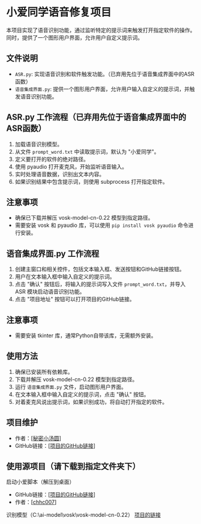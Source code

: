 # 小爱同学语音修复项目

本项目实现了语音识别功能，通过监听特定的提示词来触发打开指定软件的操作。同时，提供了一个图形用户界面，允许用户自定义提示词。

## 文件说明
- `ASR.py`: 实现语音识别和软件触发功能。（已弃用先位于语音集成界面中的ASR函数）
- `语音集成界面.py`: 提供一个图形用户界面，允许用户输入自定义的提示词，并触发语音识别功能。

## ASR.py 工作流程（已弃用先位于语音集成界面中的ASR函数）
1. 加载语音识别模型。
2. 从文件 `prompt_word.txt` 中读取提示词，默认为 "小爱同学"。
3. 定义要打开的软件的绝对路径。
4. 使用 pyaudio 打开麦克风，开始监听语音输入。
5. 实时处理语音数据，识别出文本内容。
6. 如果识别结果中包含提示词，则使用 subprocess 打开指定软件。

## 注意事项
- 确保已下载并解压 vosk-model-cn-0.22 模型到指定路径。
- 需要安装 vosk 和 pyaudio 库，可以使用 `pip install vosk pyaudio` 命令进行安装。

## 语音集成界面.py 工作流程
1. 创建主窗口和相关控件，包括文本输入框、发送按钮和GitHub链接按钮。
2. 用户在文本输入框中输入自定义的提示词。
3. 点击 "确认" 按钮后，将输入的提示词写入文件 `prompt_word.txt`，并导入 ASR 模块启动语音识别功能。
4. 点击 "项目地址" 按钮可以打开项目的GitHub链接。

## 注意事项
- 需要安装 tkinter 库，通常Python自带该库，无需额外安装。

## 使用方法
1. 确保已安装所有依赖库。
2. 下载并解压 vosk-model-cn-0.22 模型到指定路径。
3. 运行 `语音集成界面.py` 文件，启动图形用户界面。
4. 在文本输入框中输入自定义的提示词，点击 "确认" 按钮。
5. 对着麦克风说出提示词，如果识别成功，将自动打开指定的软件。

## 项目维护
- 作者：[[秘密小汤圆](https://github.com/Secret-Dumplings)]
- GitHub链接：[[项目的GitHub链接](https://github.com/Secret-Dumplings/Start-Xiao-Ai)]

## 使用源项目（请下载到指定文件夹下）
启动小爱脚本（解压到桌面）
- GitHub链接：[[项目的GitHub链接](https://github.com/chhc007/OneClickXiaoai)]
- 作者：[[chhc007](https://github.com/chhc007)]

识别模型（C:\ai-model\vosk\vosk-model-cn-0.22）
[项目的链接](https://alphacephei.com/vosk/models)

  
